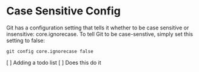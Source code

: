 # Case Sensitive Config

Git has a configuration setting that tells it whether to be case sensitive or insensitive: core.ignorecase. To tell Git to be case-senstive, simply set this setting to false:
```
git config core.ignorecase false
```


[ ] Adding a todo list
[ ] Does this do it